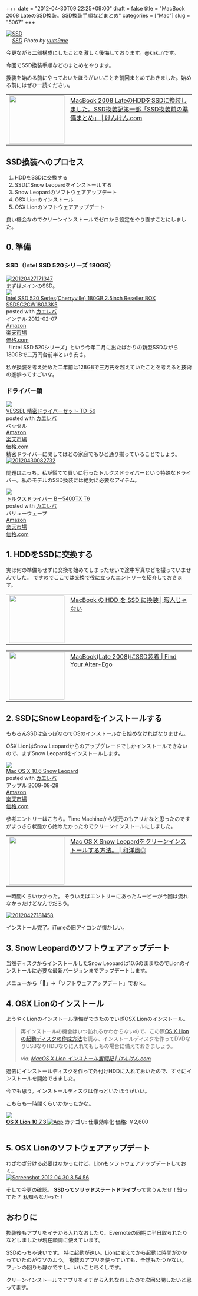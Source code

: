 +++
date = "2012-04-30T09:22:25+09:00"
draft = false
title = "MacBook 2008 LateのSSD換装。SSD換装手順などまとめ"
categories = ["Mac"]
slug = "5067"
+++

<div class="center"><a href="http://www.flickr.com/photos/74995919@N00/6161893193/" title="SSD by yum9me, on Flickr" target="_blank"><img class="flickr_photo" src="http://farm7.static.flickr.com/6204/6161893193_ee522dbdcf_z.jpg" alt="SSD" width="NaNpx"/></a></div><cite class="flickr_photographer"><img src="http://farm4.static.flickr.com/3329/favicons/72157601614001242_7730.png" width="16" /><a href="http://www.flickr.com/photos/74995919@N00/6161893193/">SSD</a> Photo by <a href="http://www.flickr.com/photos/74995919@N00/">yum9me</a></cite>

今更ながら二部構成にしたことを激しく後悔しております。@knk_nです。

今回でSSD換装手順などのまとめをやります。

換装を始める前にやっておいたほうがいいことを前回まとめておきました。始める前にはぜひ一読ください。

<table width="100%"><td valign="top" width="150"><a href="http://knk-n.com/2012/04/29/macbook-2008-late_hdd_to_ssd_preparation/" target="_blank"><img border="0" src="http://capture.heartrails.com/150x130/shadow?http://knk-n.com/2012/04/29/macbook-2008-late_hdd_to_ssd_preparation/" alt="" width="150" height="130" /></a></td><td valign="top"><a  href="http://knk-n.com/2012/04/29/macbook-2008-late_hdd_to_ssd_preparation/" target="_blank">MacBook 2008 LateのHDDをSSDに換装しました。SSD換装記第一部「SSD換装前の準備まとめ」 | けんけん.com</a><script type="text/javascript">var url = "http://knk-n.com/2012/04/29/macbook-2008-late_hdd_to_ssd_preparation/";</script><script src="http://api.b.st-hatena.com/entry.count?url=http://knk-n.com/2012/04/29/macbook-2008-late_hdd_to_ssd_preparation/&callback=hatebTxt"></script>
</td></table><!--more--><h2>SSD換装へのプロセス</h2>
<ol>
<li>HDDをSSDに交換する</li>
<li>SSDにSnow Leopardをインストールする</li>
<li>Snow Leopardのソフトウェアアップデート</li>
<li>OSX Lionのインストール</li>
<li>OSX Lionのソフトウェアアップデート</li>
</ol>
良い機会なのでクリーンインストールでゼロから設定をやり直すことにしました。

<h2>0. 準備</h2>
<h3>SSD（Intel SSD 520シリーズ 180GB）</h3>
<div class="center"><a href="http://knk-n.com.s3-website-ap-northeast-1.amazonaws.com/images/2012/04/20120427171347.jpg"><img src="http://knk-n.com.s3-website-ap-northeast-1.amazonaws.com/images/2012/04/20120427171347.jpg" alt="20120427171347" title="20120427171347.jpg" border="0" width="" height="" /></a></div>
まずはメインのSSD。

<div class="kaerebalink-box"><div class="kaerebalink-image"><a href="http://www.amazon.co.jp/exec/obidos/ASIN/B006VCP8L2/knkn-22/ref=nosim/" rel="nofollow" target="_blank"><img src="http://ecx.images-amazon.com/images/I/31oIu0XN5CL._SL160_.jpg" style="border: none;" /></a></div><div class="kaerebalink-info"><div class="kaerebalink-name"><a href="http://www.amazon.co.jp/exec/obidos/ASIN/B006VCP8L2/knkn-22/ref=nosim/" rel="nofollow" target="_blank">Intel SSD 520 Series(Cherryville) 180GB 2.5inch Reseller BOX SSDSC2CW180A3K5</a><div class="kaerebalink-powered-date">posted with <a href="http://kaereba.com" target="_blank">カエレバ</a></div></div><div class="kaerebalink-detail"> インテル 2012-02-07    </div><div class="kaerebalink-link1"><div class="shoplinkamazon"><a href="http://www.amazon.co.jp/gp/search?keywords=SSDSC2CW180A3K5&__mk_ja_JP=%83J%83%5E%83J%83i&tag=knkn-22" rel="nofollow" target="_blank" title="アマゾン" >Amazon</a></div><div class="shoplinkrakuten"><a href="http://hb.afl.rakuten.co.jp/hgc/0f5dc138.501851a3.0f5dc139.bdbe2eb7/?pc=http%3A%2F%2Fsearch.rakuten.co.jp%2Fsearch%2Fmall%2FSSDSC2CW180A3K5%2F-%2Ff.1-p.1-s.1-sf.0-st.A-v.2%3Fx%3D0%26scid%3Daf_ich_link_urltxt%26m%3Dhttp%3A%2F%2Fm.rakuten.co.jp%2F" rel="nofollow" target="_blank" title="楽天市場" >楽天市場</a></div><div class="shoplinkkakakucom"><a href="http://kakaku.com/search_results/SSDSC2CW180A3K5/" rel="nofollow" target="_blank" title="kakakucom" >価格.com</a></div></div></div></div>
「Intel SSD 520シリーズ」という今年二月に出たばかりの新型SSDながら180GBで二万円台前半という安さ。

私が換装を考え始めた二年前は128GBで三万円を超えていたことを考えると技術の進歩ってすごいな。

<h3>ドライバー類</h3>
<div class="kaerebalink-box"><div class="kaerebalink-image"><a href="http://www.amazon.co.jp/exec/obidos/ASIN/B000CED236/knkn-22/ref=nosim/" rel="nofollow" target="_blank"><img src="http://ecx.images-amazon.com/images/I/51VFc96XTdL._SL160_.jpg" style="border: none;" /></a></div><div class="kaerebalink-info"><div class="kaerebalink-name"><a href="http://www.amazon.co.jp/exec/obidos/ASIN/B000CED236/knkn-22/ref=nosim/" rel="nofollow" target="_blank">VESSEL 精密ドライバーセット TD-56</a><div class="kaerebalink-powered-date">posted with <a href="http://kaereba.com" target="_blank">カエレバ</a></div></div><div class="kaerebalink-detail"> ベッセル     </div><div class="kaerebalink-link1"><div class="shoplinkamazon"><a href="http://www.amazon.co.jp/gp/search?keywords=TD-56&__mk_ja_JP=%83J%83%5E%83J%83i&tag=knkn-22" rel="nofollow" target="_blank" title="アマゾン" >Amazon</a></div><div class="shoplinkrakuten"><a href="http://hb.afl.rakuten.co.jp/hgc/0f5dc138.501851a3.0f5dc139.bdbe2eb7/?pc=http%3A%2F%2Fsearch.rakuten.co.jp%2Fsearch%2Fmall%2FTD-56%2F-%2Ff.1-p.1-s.1-sf.0-st.A-v.2%3Fx%3D0%26scid%3Daf_ich_link_urltxt%26m%3Dhttp%3A%2F%2Fm.rakuten.co.jp%2F" rel="nofollow" target="_blank" title="楽天市場" >楽天市場</a></div><div class="shoplinkkakakucom"><a href="http://kakaku.com/search_results/TD-56/" rel="nofollow" target="_blank" title="kakakucom" >価格.com</a></div></div></div></div>
精密ドライバーに関してはどの家庭でもひと通り揃っていることでしょう。

<div class="center"><a href="http://knk-n.com.s3-website-ap-northeast-1.amazonaws.com/images/2012/04/20120430082732.jpg"><img src="http://knk-n.com.s3-website-ap-northeast-1.amazonaws.com/images/2012/04/20120430082732.jpg" alt="20120430082732" title="20120430082732.jpg" border="0" width="" height="" /></a></div>

問題はこっち。私が慌てて買いに行ったトルクスドライバーという特殊なドライバー。私のモデルのSSD換装には絶対に必要なアイテム。

<div class="kaerebalink-box"><div class="kaerebalink-image"><a href="http://www.amazon.co.jp/exec/obidos/ASIN/B001VB8ANQ/knkn-22/ref=nosim/" rel="nofollow" target="_blank"><img src="http://ecx.images-amazon.com/images/I/31IzUXWZG7L._SL160_.jpg" style="border: none;" /></a></div><div class="kaerebalink-info"><div class="kaerebalink-name"><a href="http://www.amazon.co.jp/exec/obidos/ASIN/B001VB8ANQ/knkn-22/ref=nosim/" rel="nofollow" target="_blank">トルクスドライバー Bー5400TX T6</a><div class="kaerebalink-powered-date">posted with <a href="http://kaereba.com" target="_blank">カエレバ</a></div></div><div class="kaerebalink-detail"> バリューウェーブ     </div><div class="kaerebalink-link1"><div class="shoplinkamazon"><a href="http://www.amazon.co.jp/gp/search?keywords=B%81%5B5400TX%20T6%20%83g%83%8B%83N%83X%83h%83%89%83C%83o%81%5B&__mk_ja_JP=%83J%83%5E%83J%83i&tag=knkn-22" rel="nofollow" target="_blank" title="アマゾン" >Amazon</a></div><div class="shoplinkrakuten"><a href="http://hb.afl.rakuten.co.jp/hgc/0f5dc138.501851a3.0f5dc139.bdbe2eb7/?pc=http%3A%2F%2Fsearch.rakuten.co.jp%2Fsearch%2Fmall%2FB%25E3%2583%25BC5400TX%2520T6%2520%25E3%2583%2588%25E3%2583%25AB%25E3%2582%25AF%25E3%2582%25B9%25E3%2583%2589%25E3%2583%25A9%25E3%2582%25A4%25E3%2583%2590%25E3%2583%25BC%2F-%2Ff.1-p.1-s.1-sf.0-st.A-v.2%3Fx%3D0%26scid%3Daf_ich_link_urltxt%26m%3Dhttp%3A%2F%2Fm.rakuten.co.jp%2F" rel="nofollow" target="_blank" title="楽天市場" >楽天市場</a></div><div class="shoplinkkakakucom"><a href="http://kakaku.com/search_results/B%81%5B5400TX%20T6%20%83g%83%8B%83N%83X%83h%83%89%83C%83o%81%5B/" rel="nofollow" target="_blank" title="kakakucom" >価格.com</a></div></div></div></div>

<h2>1. HDDをSSDに交換する</h2>
実は何の準備もせずに交換を始めてしまったせいで途中写真などを撮っていませんでした。
ですのでここでは交換で役に立ったエントリーを紹介しておきます。

<table width="100%"><td valign="top" width="150"><a href="http://hima-j.in/mac/macbook-hdd-ssd-2/" target="_blank"><img border="0" src="http://capture.heartrails.com/150x130/shadow?http://hima-j.in/mac/macbook-hdd-ssd-2/" alt="" width="150" height="130" /></a></td><td valign="top"><a  href="http://hima-j.in/mac/macbook-hdd-ssd-2/" target="_blank">MacBook の HDD を SSD に換装 | 暇人じゃない</a><script type="text/javascript">var url = "http://hima-j.in/mac/macbook-hdd-ssd-2/";</script><script src="http://api.b.st-hatena.com/entry.count?url=http://hima-j.in/mac/macbook-hdd-ssd-2/&callback=hatebTxt"></script>
</td></table>

<table width="100%"><td valign="top" width="150"><a href="http://www.alter-ego.jp/2011/05/23/1644/" target="_blank"><img border="0" src="http://capture.heartrails.com/150x130/shadow?http://www.alter-ego.jp/2011/05/23/1644/" alt="" width="150" height="130" /></a></td><td valign="top"><a  href="http://www.alter-ego.jp/2011/05/23/1644/" target="_blank">MacBook(Late 2008)にSSD装着 | Find Your Alter-Ego</a><script type="text/javascript">var url = "http://www.alter-ego.jp/2011/05/23/1644/";</script><script src="http://api.b.st-hatena.com/entry.count?url=http://www.alter-ego.jp/2011/05/23/1644/&callback=hatebTxt"></script>
</td></table>

<h2>2. SSDにSnow Leopardをインストールする</h2>
もちろんSSDは空っぽなのでOSのインストールから始めなければなりません。

OSX LionはSnow Leopardからのアップグレードでしかインストールできないので、まずSnow Leopardをインストールします。

<div class="kaerebalink-box"><div class="kaerebalink-image"><a href="http://www.amazon.co.jp/exec/obidos/ASIN/B002MRTR1M/knkn-22/ref=nosim/" rel="nofollow" target="_blank"><img src="http://ecx.images-amazon.com/images/I/41HIGx2mb3L._SL160_.jpg" style="border: none;" /></a></div><div class="kaerebalink-info"><div class="kaerebalink-name"><a href="http://www.amazon.co.jp/exec/obidos/ASIN/B002MRTR1M/knkn-22/ref=nosim/" rel="nofollow" target="_blank">Mac OS X 10.6 Snow Leopard</a><div class="kaerebalink-powered-date">posted with <a href="http://kaereba.com" target="_blank">カエレバ</a></div></div><div class="kaerebalink-detail"> アップル 2009-08-28    </div><div class="kaerebalink-link1"><div class="shoplinkamazon"><a href="http://www.amazon.co.jp/gp/search?keywords=Mac%20OS%20X%2010.6%20Snow&__mk_ja_JP=%83J%83%5E%83J%83i&tag=knkn-22" rel="nofollow" target="_blank" title="アマゾン" >Amazon</a></div><div class="shoplinkrakuten"><a href="http://hb.afl.rakuten.co.jp/hgc/0f5dc138.501851a3.0f5dc139.bdbe2eb7/?pc=http%3A%2F%2Fsearch.rakuten.co.jp%2Fsearch%2Fmall%2FMac%2520OS%2520X%252010.6%2520Snow%2F-%2Ff.1-p.1-s.1-sf.0-st.A-v.2%3Fx%3D0%26scid%3Daf_ich_link_urltxt%26m%3Dhttp%3A%2F%2Fm.rakuten.co.jp%2F" rel="nofollow" target="_blank" title="楽天市場" >楽天市場</a></div><div class="shoplinkkakakucom"><a href="http://kakaku.com/search_results/Mac%20OS%20X%2010.6%20Snow/" rel="nofollow" target="_blank" title="kakakucom" >価格.com</a></div></div></div></div>

参考エントリーはこちら。Time Machineから復元のもアリかなと思ったのですがまっさら状態から始めたかったのでクリーンインストールにしました。
<table width="100%"><td valign="top" width="150"><a href="http://wayohoo.com/mac/tips/mac-os-x-snow-leopard-clean-install-method.html" target="_blank"><img border="0" src="http://capture.heartrails.com/150x130/shadow?http://wayohoo.com/mac/tips/mac-os-x-snow-leopard-clean-install-method.html" alt="" width="150" height="130" /></a></td><td valign="top"><a  href="http://wayohoo.com/mac/tips/mac-os-x-snow-leopard-clean-install-method.html" target="_blank">Mac OS X Snow Leopardをクリーンインストールする方法。 | 和洋風◎</a><script type="text/javascript">var url = "http://wayohoo.com/mac/tips/mac-os-x-snow-leopard-clean-install-method.html";</script><script src="http://api.b.st-hatena.com/entry.count?url=http://wayohoo.com/mac/tips/mac-os-x-snow-leopard-clean-install-method.html&callback=hatebTxt"></script>
</td></table>

一時間くらいかかった。
そういえばエントリーにあったムービーが今回は流れなかったけどなんでだろう。

<div class="center"><a href="http://knk-n.com.s3-website-ap-northeast-1.amazonaws.com/images/2012/04/20120427181458.jpg"><img src="http://knk-n.com.s3-website-ap-northeast-1.amazonaws.com/images/2012/04/20120427181458.jpg" alt="20120427181458" title="20120427181458.jpg" border="0" width="" height="" /></a></div>

インストール完了。iTuneの旧アイコンが懐かしい。

<h2>3. Snow Leopardのソフトウェアアップデート</h2>
当然ディスクからインストールしたSnow Leopardは10.6のままなのでLionのインストールに必要な最新バージョンまでアップデートします。

メニューから「」→「ソフトウェアアップデート」でおｋ。

<h2>4. OSX Lionのインストール</h2>
ようやくLionのインストール準備ができたのでいざOSX Lionのインストール。

<blockquote cite="http://knk-n.com/2011/07/21/macosx-lion/" title="MacOS X Lion インストール奮闘記 | けんけん.com">
<p>再インストールの機会はいつ訪れるかわからないので、この際<a href="http://hitoriblog.com/?p=3750" target="_blank">OS X Lionの起動ディスクの作成方法</a>を読み、インストールディスクを作ってDVDなりUSBなりHDDなりに入れてもしもの場合に備えておきましょう。</p>
<cite>via: <a href="http://knk-n.com/2011/07/21/macosx-lion/" target="_blank">MacOS X Lion インストール奮闘記 | けんけん.com</a></cite>
</blockquote>

過去にインストールディスクを作って外付けHDDに入れておいたので、すぐにインストールを開始できました。

今でも思う。インストールディスクは作っといたほうがいい。

こちらも一時間くらいかかったかな。

<table class="appstorehelper">
<a href="http://itunes.apple.com/jp/app/os-x-lion/id444303913?mt=12&uo=4" rel="nofollow" target="_blank"><img class="appstorehelper_appicn_mac" src="http://a4.mzstatic.com/us/r1000/073/Purple/00/bf/e8/mzi.woxyscyf.512x512-75.png" />
<div class="appstorehelper_text"><b>OS X Lion 10.7.3</b> <img alt="App" src="http://ax.phobos.apple.com.edgesuite.net/ja_jp/images/web/linkmaker/badge_macappstore-sm.gif" style="vertical-align: text-bottom;" /></b></a>
カテゴリ: 仕事効率化
価格: &#65509;2,600<br clear="all" /></div>
</table>

<h2>5. OSX Lionのソフトウェアアップデート</h2>
わざわざ分ける必要はなかったけど、Lionもソフトウェアアップデートしておく。

<div class="center"><a href="http://knk-n.com.s3-website-ap-northeast-1.amazonaws.com/images/2012/04/screenshot-2012-04-30-8.54.56.jpg"><img src="http://knk-n.com.s3-website-ap-northeast-1.amazonaws.com/images/2012/04/screenshot-2012-04-30-8.54.56.jpg" alt="Screenshot 2012 04 30 8 54 56" title="screenshot 2012-04-30 8.54.56.jpg" border="0" width="" height="" /></a></div>

そして今更の確認。
<strong>SSDってソリッドステートドライブ</strong>って言うんだぜ！知ってた？
私知らなかった！

<h2>おわりに</h2>
換装後もアプリをイチから入れなおしたり、Evernoteの同期に半日取られたりなどしましたが現在順調に使えています。

SSDめっちゃ速いです。
特に起動が速い。Lionに変えてから起動に時間がかかっていたのがウソのよう。
複数のアプリを使っていても、全然もたつかない。
ファンの回りも静かですし、いいこと尽くしです。

クリーンインストールでアプリをイチから入れなおしたので次回公開したいと思ってます。

